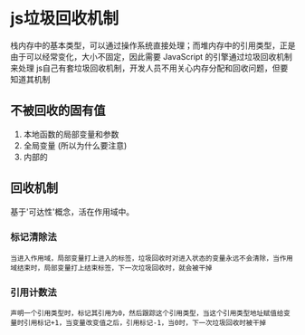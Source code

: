 <!--
 * @Descriptios  : 
 * @Author       : maps131_liaoxing
 * @Date         : 2021-07-01 21:22:09
 * @LastEditors  : maps131_liaoxing
 * @LastEditTime : 2021-07-11 14:51:59
 * @FilePath     : \进击的面试\14-垃圾回收机制.md
-->
# js垃圾回收机制
栈内存中的基本类型，可以通过操作系统直接处理；而堆内存中的引用类型，正是由于可以经常变化，大小不固定，因此需要 JavaScript 的引擎通过垃圾回收机制来处理
js自己有套垃圾回收机制，开发人员不用关心内存分配和回收问题，但要知道其机制

## 不被回收的固有值
1. 本地函数的局部变量和参数
2. 全局变量 (所以为什么要注意)
3. 内部的

## 回收机制
基于'可达性'概念，活在作用域中。
### 标记清除法
    当进入作用域，局部变量打上进入的标签，垃圾回收时对进入状态的变量永远不会清除，当作用域结束时，局部变量打上结束标签，下一次垃圾回收时，就会被干掉
### 引用计数法
    声明一个引用类型时，标记其引用为0，然后跟踪这个引用类型，当这个引用类型地址赋值给变量时引用标记+1，当变量改变值之后，引用标记-1，当0时，下一次垃圾回收时被干掉


